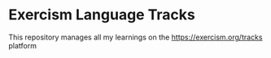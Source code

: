 # Exercism Language Tracks

This repository manages all my learnings on the https://exercism.org/tracks platform
